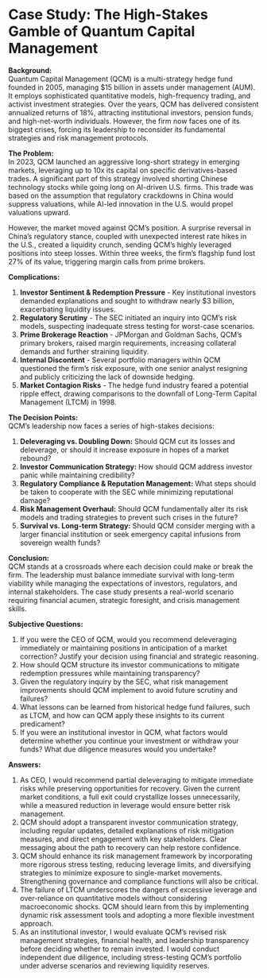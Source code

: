 # Case Study: The High-Stakes Gamble of Quantum Capital Management

**Background:**  
Quantum Capital Management (QCM) is a multi-strategy hedge fund founded in 2005, managing $15 billion in assets under management (AUM). It employs sophisticated quantitative models, high-frequency trading, and activist investment strategies. Over the years, QCM has delivered consistent annualized returns of 18%, attracting institutional investors, pension funds, and high-net-worth individuals. However, the firm now faces one of its biggest crises, forcing its leadership to reconsider its fundamental strategies and risk management protocols.

**The Problem:**  
In 2023, QCM launched an aggressive long-short strategy in emerging markets, leveraging up to 10x its capital on specific derivatives-based trades. A significant part of this strategy involved shorting Chinese technology stocks while going long on AI-driven U.S. firms. This trade was based on the assumption that regulatory crackdowns in China would suppress valuations, while AI-led innovation in the U.S. would propel valuations upward.

However, the market moved against QCM’s position. A surprise reversal in China’s regulatory stance, coupled with unexpected interest rate hikes in the U.S., created a liquidity crunch, sending QCM’s highly leveraged positions into steep losses. Within three weeks, the firm’s flagship fund lost 27% of its value, triggering margin calls from prime brokers. 

**Complications:**
1. **Investor Sentiment & Redemption Pressure** - Key institutional investors demanded explanations and sought to withdraw nearly $3 billion, exacerbating liquidity issues.
2. **Regulatory Scrutiny** - The SEC initiated an inquiry into QCM’s risk models, suspecting inadequate stress testing for worst-case scenarios.
3. **Prime Brokerage Reaction** - JPMorgan and Goldman Sachs, QCM’s primary brokers, raised margin requirements, increasing collateral demands and further straining liquidity.
4. **Internal Discontent** - Several portfolio managers within QCM questioned the firm’s risk exposure, with one senior analyst resigning and publicly criticizing the lack of downside hedging.
5. **Market Contagion Risks** - The hedge fund industry feared a potential ripple effect, drawing comparisons to the downfall of Long-Term Capital Management (LTCM) in 1998.

**The Decision Points:**  
QCM’s leadership now faces a series of high-stakes decisions:
1. **Deleveraging vs. Doubling Down:** Should QCM cut its losses and deleverage, or should it increase exposure in hopes of a market rebound?
2. **Investor Communication Strategy:** How should QCM address investor panic while maintaining credibility?
3. **Regulatory Compliance & Reputation Management:** What steps should be taken to cooperate with the SEC while minimizing reputational damage?
4. **Risk Management Overhaul:** Should QCM fundamentally alter its risk models and trading strategies to prevent such crises in the future?
5. **Survival vs. Long-term Strategy:** Should QCM consider merging with a larger financial institution or seek emergency capital infusions from sovereign wealth funds?

**Conclusion:**  
QCM stands at a crossroads where each decision could make or break the firm. The leadership must balance immediate survival with long-term viability while managing the expectations of investors, regulators, and internal stakeholders. The case study presents a real-world scenario requiring financial acumen, strategic foresight, and crisis management skills.

**Subjective Questions:**  
1. If you were the CEO of QCM, would you recommend deleveraging immediately or maintaining positions in anticipation of a market correction? Justify your decision using financial and strategic reasoning.
2. How should QCM structure its investor communications to mitigate redemption pressures while maintaining transparency?
3. Given the regulatory inquiry by the SEC, what risk management improvements should QCM implement to avoid future scrutiny and failures?
4. What lessons can be learned from historical hedge fund failures, such as LTCM, and how can QCM apply these insights to its current predicament?
5. If you were an institutional investor in QCM, what factors would determine whether you continue your investment or withdraw your funds? What due diligence measures would you undertake?

**Answers:**

1. As CEO, I would recommend partial deleveraging to mitigate immediate risks while preserving opportunities for recovery. Given the current market conditions, a full exit could crystallize losses unnecessarily, while a measured reduction in leverage would ensure better risk management.
2. QCM should adopt a transparent investor communication strategy, including regular updates, detailed explanations of risk mitigation measures, and direct engagement with key stakeholders. Clear messaging about the path to recovery can help restore confidence.
3. QCM should enhance its risk management framework by incorporating more rigorous stress testing, reducing leverage limits, and diversifying strategies to minimize exposure to single-market movements. Strengthening governance and compliance functions will also be critical.
4. The failure of LTCM underscores the dangers of excessive leverage and over-reliance on quantitative models without considering macroeconomic shocks. QCM should learn from this by implementing dynamic risk assessment tools and adopting a more flexible investment approach.
5. As an institutional investor, I would evaluate QCM’s revised risk management strategies, financial health, and leadership transparency before deciding whether to remain invested. I would conduct independent due diligence, including stress-testing QCM’s portfolio under adverse scenarios and reviewing liquidity reserves.

